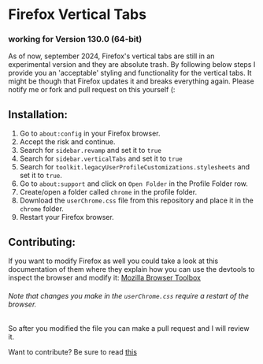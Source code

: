 <h1>Firefox Vertical Tabs</h1>
<h3>working for Version 130.0 (64-bit)</h3>
<p>
As of now, september 2024, Firefox's vertical tabs are still in an 
experimental version and they are absolute trash. By following below steps 
I provide you an 'acceptable' styling and functionality for the vertical tabs.
It might be though that Firefox updates it and breaks everything again. 
Please notify me or fork and pull request on this yourself (:
</p>
<h2>Installation:</h2>
<ol>
  <li>Go to <code>about:config</code> in your Firefox browser.</li>
  <li>Accept the risk and continue.</li>
  <li>Search for <code>sidebar.revamp</code> and set it to <code>true</code></li>
  <li>Search for <code>sidebar.verticalTabs</code> and set it to <code>true</code></li>
  <li>Search for <code>toolkit.legacyUserProfileCustomizations.stylesheets</code> and set it to <code>true</code>.</li>
  <li>Go to <code>about:support</code> and click on <code>Open Folder</code> in the Profile Folder row.</li>
  <li>Create/open a folder called <code>chrome</code> in the profile folder.</li>
  <li>Download the <code>userChrome.css</code> file from this repository and place it in the <code>chrome</code> folder.</li>
  <li>Restart your Firefox browser.</li>
</ol>
<h2>Contributing:</h2>
<p>
If you want to modify Firefox as well you could take a look at 
this documentation of them where they explain how you can use the
devtools to inspect the browser and modify it:
<a href="https://firefox-source-docs.mozilla.org/devtools-user/browser_toolbox/index.html">Mozilla Browser Toolbox</a>
</p>
<h6><i>Note that changes you make in the <code>userChrome.css</code> require a restart of the browser.</i></h6>
So after you modified the file you can make a pull request and I will review it.
<p>Want to contribute? Be sure to read <a href="https://github.com/LuckyLuuk12/firefox-vertical-tabs/blob/master/CONTRIBUTING.md">this</a></p>

